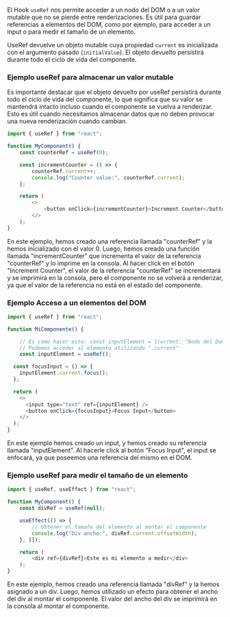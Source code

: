 El Hook `useRef` nos permite acceder a un nodo del DOM o a un valor mutable que no se pierde entre renderizaciones. Es útil para guardar referencias a elementos del DOM, como por ejemplo, para acceder a un input o para medir el tamaño de un elemento.



UseRef devuelve un objeto mutable cuya propiedad `current` es inicializada con el argumento pasado (`initialValue`). El objeto devuelto persistirá durante todo el ciclo de vida del componente.

### Ejemplo useRef para almacenar un valor mutable

Es importante destacar que el objeto devuelto por useRef persistirá durante todo el ciclo de vida del componente, lo que significa que su valor se mantendrá intacto incluso cuando el componente se vuelva a renderizar. Esto es útil cuando necesitamos almacenar datos que no deben provocar una nueva renderización cuando cambian.

```js
import { useRef } from "react";

function MyComponent() {
    const counterRef = useRef(0);

    const incrementCounter = () => {
        counterRef.current++;
        console.log("Counter value:", counterRef.current);
    };

    return (
        <>
            <button onClick={incrementCounter}>Increment Counter</button>
        </>
    );
}
```

En este ejemplo, hemos creado una referencia llamada "counterRef" y la hemos inicializado con el valor 0. Luego, hemos creado una función llamada "incrementCounter" que incrementa el valor de la referencia "counterRef" y lo imprime en la consola. Al hacer click en el botón "Increment Counter", el valor de la referencia "counterRef" se incrementará y se imprimirá en la consola, pero el componente no se volverá a renderizar, ya que el valor de la referencia no está en el estado del componente.

### Ejemplo Acceso a un elementos del DOM

```js
import { useRef } from "react";

function MiComponente() {

    // Es como hacer esto: const inputElement = {current: "Nodo del Dom"}. 
    // Podemos acceder al elemento utilizando ".current"
    const inputElement = useRef();

  const focusInput = () => {
    inputElement.current.focus();
  };

  return (
    <>
      <input type="text" ref={inputElement} />
      <button onClick={focusInput}>Focus Input</button>
    </>
  );
}

```

En este ejemplo hemos creado un input, y hemos creado su referencia llamada "inputElement". Al hacerle click al botón "Focus Input", el input se enfocará, ya que poseemos una referencia del mismo en el DOM.





### Ejemplo useRef para medir el tamaño de un elemento

```js
import { useRef, useEffect } from "react";

function MyComponent() {
    const divRef = useRef(null);

    useEffect(() => {
        // Obtener el tamaño del elemento al montar el componente
        console.log("Div ancho:", divRef.current.offsetWidth);
    }, []);

    return (
        <div ref={divRef}>Este es mi elemento a medir</div>
    );
}
```

En este ejemplo, hemos creado una referencia llamada "divRef" y la hemos asignado a un div. Luego, hemos utilizado un efecto para obtener el ancho del div al montar el componente. El valor del ancho del div se imprimirá en la consola al montar el componente.